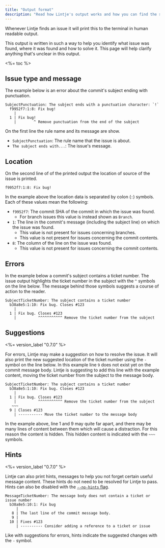 ```yaml
---
title: "Output format"
description: "Read how Lintje's output works and how you can find the source of the issue faster."
---
```


Whenever Lintje finds an issue it will print this to the terminal in human readable output.

This output is written in such a way to help you identify what issue was found, where it was found and how to solve it. This page will help clarify anything that's unclear in this output.

<%= toc %>

## Issue type and message

The example below is an error about the commit's subject ending with punctuation.

```
SubjectPunctuation: The subject ends with a punctuation character: `!`
  f9952f7:1:8: Fix bug!
    |
  1 | Fix bug!
    |        ^ Remove punctuation from the end of the subject
```

On the first line the rule name and its message are show.

- `SubjectPunctuation`: The rule name that the issue is about.
- `The subject ends with...`: The issue's message.

## Location

On the second line of of the printed output the location of source of the issue is printed.

```
f9952f7:1:8: Fix bug!
```

In the example above the location data is separated by colon (`:`) symbols. Each of these values mean the following:

- `f9952f7`: The commit SHA of the commit in which the issue was found.
    - For branch issues this value is instead shown as `Branch`.
- `1`: The line in the commit's message (including the subject line) on which the issue was found.
    - This value is not present for issues concerning branches.
    - This value is not present for issues concerning the commit contents.
- `8`: The column of the line on the issue was found.
    - This value is not present for issues concerning the commit contents.

## Errors

In the example below a commit's subject contains a ticket number. The issue output highlights the ticket number in the subject with the `^` symbols on the line below. The message behind those symbols suggests a course of action to the reader.

```
SubjectTicketNumber: The subject contains a ticket number
  b38a8e5:1:10: Fix bug. Closes #123
    |
  1 | Fix bug. Closes #123
    |          ^^^^^^^^^^^ Remove the ticket number from the subject
```

## Suggestions

<%= version_label "0.7.0" %>

For errors, Lintje may make a suggestion on how to resolve the issue. It will also print the new suggested location of the ticket number using the `-` symbol on the line below. In this example line `9` does not exist yet on the commit message body. Lintje is suggesting to add this line with the example content, moving the ticket number from the subject to the message body.

```
SubjectTicketNumber: The subject contains a ticket number
  b38a8e5:1:10: Fix bug. Closes #123
    |
  1 | Fix bug. Closes #123
    |          ^^^^^^^^^^^ Remove the ticket number from the subject
   ~~~
  9 | Closes #123
    | ----------- Move the ticket number to the message body
```

In the example above, line 1 and 9 may quite far apart, and there may be many lines of content between them which will cause a distraction. For this reason the content is hidden. This hidden content is indicated with the `~~~` symbols.

## Hints

<%= version_label "0.7.0" %>

Lintje can also print hints, messages to help you not forget certain useful message content. These hints do not need to be resolved for Lintje to pass. Hints can also be disabled with the [`--no-hints` flag](/docs/usage#hints).

```
MessageTicketNumber: The message body does not contain a ticket or issue number
  b38a8e5:10:1: Fix bug
     |
   8 | The last line of the commit message body.
   9 |
  10 | Fixes #123
     | ---------- Consider adding a reference to a ticket or issue
```

Like with suggestions for errors, hints indicate the suggested changes with the `-` symbol.
